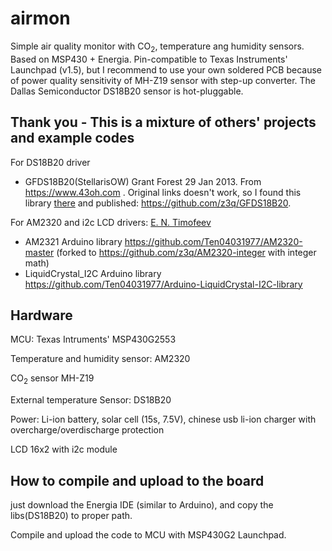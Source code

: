 # airmon
Simple air quality monitor with CO<sub>2</sub>, temperature ang humidity sensors. Based on MSP430 + Energia. Pin-compatible to Texas Instruments' Launchpad (v1.5), but I recommend to use your own soldered PCB because of power quality sensitivity of MH-Z19 sensor with step-up converter. The Dallas Semiconductor DS18B20 sensor is hot-pluggable.

## Thank you - This is a mixture of others' projects and example codes

For DS18B20 driver
- GFDS18B20(StellarisOW)  Grant Forest 29 Jan 2013. From https://www.43oh.com . Original links doesn't work, so I found this library [there](https://old.domotronic.fr/120MesuredeTemperatureDS18B20.html) and published: https://github.com/z3q/GFDS18B20. 

For AM2320 and i2c LCD drivers: [E. N. Timofeev](https://github.com/Ten04031977) 
- AM2321 Arduino library  https://github.com/Ten04031977/AM2320-master (forked to https://github.com/z3q/AM2320-integer with integer math)
- LiquidCrystal_I2C Arduino library https://github.com/Ten04031977/Arduino-LiquidCrystal-I2C-library

## Hardware

MCU: Texas Intruments' MSP430G2553

Temperature and humidity sensor: AM2320 

CO<sub>2</sub> sensor MH-Z19

External temperature Sensor: DS18B20

Power: Li-ion battery, solar cell (15s, 7.5V), chinese usb li-ion charger with overcharge/overdischarge protection

LCD 16x2 with i2c module 

## How to compile and upload to the board

just download the Energia IDE (similar to Arduino), and copy the libs(DS18B20) to proper path.

Compile and upload the code to MCU with MSP430G2 Launchpad.
